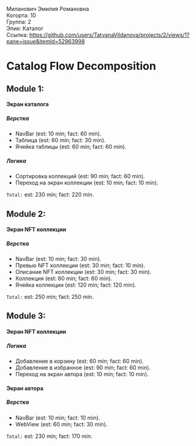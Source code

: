 Миланович Эмилия Романовна
<br /> Когорта: 10
<br />  Группа: 2
<br /> Эпик: Каталог
<br /> Ссылка: https://github.com/users/TatyanaVildanova/projects/2/views/1?pane=issue&itemId=52963998

# Catalog Flow Decomposition


## Module 1:

#### Экран каталога

##### Верстка
- NavBar (est: 10 min; fact: 60 min).
- Таблица (est: 60 min; fact: 30 min).
- Ячейка таблицы (est: 60 min; fact: 60 min).


##### Логика
- Сортировка коллекций (est: 90 min; fact: 60 min).
- Переход на экран коллекции (est: 10 min; fact: 10 min).

`Total:` est: 230 min; fact: 220 min.


## Module 2:

#### Экран NFT коллекции

##### Верстка
- NavBar (est: 10 min; fact: 30 min).
- Превью NFT коллекции (est: 30 min; fact: 10 min).
- Описание NFT коллекции (est: 30 min; fact: 30 min).
- Коллекция (est: 60 min; fact: 60 min).
- Ячейка коллекции (est: 120 min; fact: 120 min).


`Total:` est: 250 min; fact: 250 min.


## Module 3:

#### Экран NFT коллекции

##### Логика
- Добавление в корзину (est: 60 min; fact: 60 min).
- Добавление в избранное (est: 90 min; fact: 60 min).
- Переход на экран автора (est: 10 min; fact: 10 min).


#### Экран автора

##### Верстка
- NavBar (est: 10 min; fact: 10 min).
- WebView (est: 60 min; fact: 30 min).


`Total:` est: 230 min; fact: 170 min.


